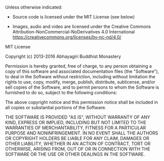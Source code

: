 Unless otherwise indicated:

- Source code is licensed under the MIT License (see below)

- Images, audio and video are licensed under the Creative Commons
  Attribution-NonCommercial-NoDerivatives 4.0 International
  https://creativecommons.org/licenses/by-nc-nd/4.0/

MIT License

Copyright (c) 2013-2016 Abhayagiri Buddhist Monastery

Permission is hereby granted, free of charge, to any person obtaining a copy
of this software and associated documentation files (the "Software"), to deal
in the Software without restriction, including without limitation the rights
to use, copy, modify, merge, publish, distribute, sublicense, and/or sell
copies of the Software, and to permit persons to whom the Software is
furnished to do so, subject to the following conditions:

The above copyright notice and this permission notice shall be included in all
copies or substantial portions of the Software.

THE SOFTWARE IS PROVIDED "AS IS", WITHOUT WARRANTY OF ANY KIND, EXPRESS OR
IMPLIED, INCLUDING BUT NOT LIMITED TO THE WARRANTIES OF MERCHANTABILITY,
FITNESS FOR A PARTICULAR PURPOSE AND NONINFRINGEMENT. IN NO EVENT SHALL THE
AUTHORS OR COPYRIGHT HOLDERS BE LIABLE FOR ANY CLAIM, DAMAGES OR OTHER
LIABILITY, WHETHER IN AN ACTION OF CONTRACT, TORT OR OTHERWISE, ARISING FROM,
OUT OF OR IN CONNECTION WITH THE SOFTWARE OR THE USE OR OTHER DEALINGS IN THE
SOFTWARE.
